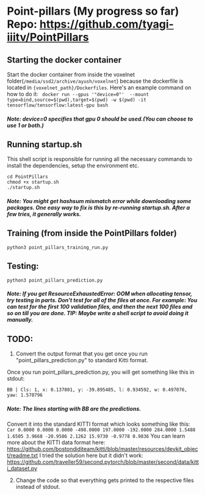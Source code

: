 # Point-pillars (My progress so far) Repo: https://github.com/tyagi-iiitv/PointPillars
## Starting the docker container
Start the docker container from inside the voxelnet folder(`/media/ssd2/archive/ayush/voxelnet`) because the dockerfile is located in `{voxelnet_path}/Dockerfiles`. Here's an example command on how to do it:
``` docker run --gpus '"device=0"'  --mount type=bind,source=$(pwd),target=$(pwd) -w $(pwd) -it tensorflow/tensorflow:latest-gpu bash```
##### Note: device=0 specifies that gpu 0 should be used.(You can choose to use 1 or both.)

## Running startup.sh
This shell script is responsible for running all the necessary commands to install the dependencies, setup the environment etc.

``` 
cd PointPillars
chmod +x startup.sh
./startup.sh
```
##### Note: You might get hashsum mismatch error while downloading some packages. One easy way to fix is this by re-running startup.sh. After a few tries, it generally works.
## Training (from inside the PointPillars folder)
```python3 point_pillars_training_run.py```

## Testing:
``` python3 point_pillars_prediction.py ```
##### Note: If you get ResourceExhaustedError: OOM when allocating tensor, try testing in parts. Don't test for all of the files at once. For example: You can test for the first 100 validation files, and then the next 100 files and so on till you are done. TIP: Maybe write a shell script to avoid doing it manually. 
## TODO:
1. Convert the output format that you get once you run "point_pillars_prediction.py" to standard Kitti format. 

Once you run point_pillars_prediction.py, you will get something like this in stdout:
``` 
BB | Cls: 1, x: 0.137801, y: -39.895485, l: 0.934592, w: 0.497076, yaw: 1.570796

```
##### Note: The lines starting with BB are the predictions.
Convert it into the standard KITTI format which looks something like this:
``` Car 0.0000 0.0000 0.0000 -498.0000 197.0000 -192.0000 284.0000 1.5488 1.6505 3.9668 -20.9586 2.1262 15.9730 -0.9778 0.9836 ```
You can learn more about the KITTI data format here: https://github.com/bostondiditeam/kitti/blob/master/resources/devkit_object/readme.txt 
I tried the solution here but it didn't work: https://github.com/traveller59/second.pytorch/blob/master/second/data/kitti_dataset.py

2. Change the code so that everything gets printed to the respective files instead of stdout.




